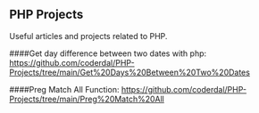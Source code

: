 ## PHP Projects
Useful articles and projects related to PHP.


####Get day difference between two dates with php:
https://github.com/coderdal/PHP-Projects/tree/main/Get%20Days%20Between%20Two%20Dates

####Preg Match All Function:
https://github.com/coderdal/PHP-Projects/tree/main/Preg%20Match%20All
